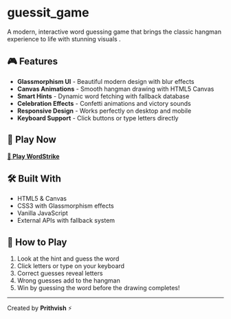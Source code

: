 # guessit_game

A modern, interactive word guessing game that brings the classic hangman experience to life with stunning visuals .

## 🎮 Features

- **Glassmorphism UI** - Beautiful modern design with blur effects
- **Canvas Animations** - Smooth hangman drawing with HTML5 Canvas
- **Smart Hints** - Dynamic word fetching with fallback database
- **Celebration Effects** - Confetti animations and victory sounds
- **Responsive Design** - Works perfectly on desktop and mobile
- **Keyboard Support** - Click buttons or type letters directly

## 🚀 Play Now

[**🎯 Play WordStrike**](https://prithvish7.github.io/guessit_game/)

## 🛠️ Built With

- HTML5 & Canvas
- CSS3 with Glassmorphism effects
- Vanilla JavaScript
- External APIs with fallback system

## 🎯 How to Play

1. Look at the hint and guess the word
2. Click letters or type on your keyboard
3. Correct guesses reveal letters
4. Wrong guesses add to the hangman
5. Win by guessing the word before the drawing completes!

---

Created by **Prithvish** ⚡
